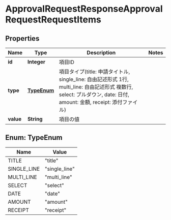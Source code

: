

# ApprovalRequestResponseApprovalRequestRequestItems

## Properties

Name | Type | Description | Notes
------------ | ------------- | ------------- | -------------
**id** | **Integer** | 項目ID | 
**type** | [**TypeEnum**](#TypeEnum) | 項目タイプ(title: 申請タイトル, single_line: 自由記述形式 1行, multi_line: 自由記述形式 複数行, select: プルダウン, date: 日付, amount: 金額, receipt: 添付ファイル) | 
**value** | **String** | 項目の値 | 



## Enum: TypeEnum

Name | Value
---- | -----
TITLE | &quot;title&quot;
SINGLE_LINE | &quot;single_line&quot;
MULTI_LINE | &quot;multi_line&quot;
SELECT | &quot;select&quot;
DATE | &quot;date&quot;
AMOUNT | &quot;amount&quot;
RECEIPT | &quot;receipt&quot;



